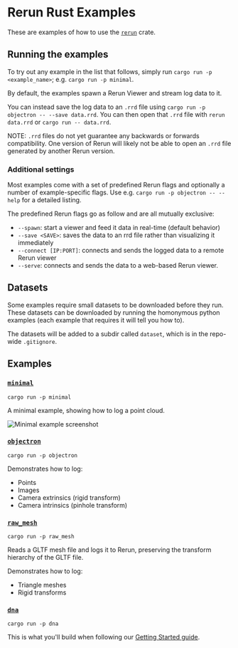 # Rerun Rust Examples

These are examples of how to use the [`rerun`](https://github.com/rerun-io/rerun/tree/latest/crates/rerun) crate.

## Running the examples

To try out any example in the list that follows, simply run `cargo run -p <example_name>`; e.g. `cargo run -p minimal`.

By default, the examples spawn a Rerun Viewer and stream log data to it.

You can instead save the log data to an `.rrd` file using `cargo run -p objectron -- --save data.rrd`. You can then open that `.rrd` file with `rerun data.rrd` or `cargo run -- data.rrd`.

NOTE: `.rrd` files do not yet guarantee any backwards or forwards compatibility. One version of Rerun will likely not be able to open an `.rrd` file generated by another Rerun version.

### Additional settings

Most examples come with a set of predefined Rerun flags and optionally a number of example-specific flags.
Use e.g. `cargo run -p objectron -- --help` for a detailed listing.

The predefined Rerun flags go as follow and are all mutually exclusive:
- `--spawn`: start a viewer and feed it data in real-time (default behavior)
- `--save <SAVE>`: saves the data to an rrd file rather than visualizing it immediately
- `--connect [IP:PORT]`: connects and sends the logged data to a remote Rerun viewer
- `--serve`: connects and sends the data to a web-based Rerun viewer.

## Datasets

Some examples require small datasets to be downloaded before they run.
These datasets can be downloaded by running the homonymous python examples (each example that requires it will tell you how to).

The datasets will be added to a subdir called `dataset`, which is in the repo-wide `.gitignore`.

## Examples

### [`minimal`](minimal)

`cargo run -p minimal`

A minimal example, showing how to log a point cloud.

<picture>
  <source media="(max-width: 480px)" srcset="https://static.rerun.io/minima/0e47ac513ab25d56cf2b493128097d499a07e5e8/480w.png">
  <source media="(max-width: 768px)" srcset="https://static.rerun.io/minima/0e47ac513ab25d56cf2b493128097d499a07e5e8/768w.png">
  <source media="(max-width: 1024px)" srcset="https://static.rerun.io/minima/0e47ac513ab25d56cf2b493128097d499a07e5e8/1024w.png">
  <source media="(max-width: 1200px)" srcset="https://static.rerun.io/minima/0e47ac513ab25d56cf2b493128097d499a07e5e8/1200w.png">
  <img src="https://static.rerun.io/minima/0e47ac513ab25d56cf2b493128097d499a07e5e8/full.png" alt="Minimal example screenshot">
</picture>

### [`objectron`](objectron)

`cargo run -p objectron`

Demonstrates how to log:
* Points
* Images
* Camera extrinsics (rigid transform)
* Camera intrinsics (pinhole transform)

### [`raw_mesh`](raw_mesh)

`cargo run -p raw_mesh`

Reads a GLTF mesh file and logs it to Rerun, preserving the transform hierarchy of the GLTF file.

Demonstrates how to log:
* Triangle meshes
* Rigid transforms

### [`dna`](dna)

`cargo run -p dna`

This is what you'll build when following our [Getting Started guide](https://www.rerun.io/docs/getting-started/logging-rust).
